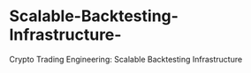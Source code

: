 # Scalable-Backtesting-Infrastructure-
Crypto Trading Engineering: Scalable Backtesting Infrastructure
